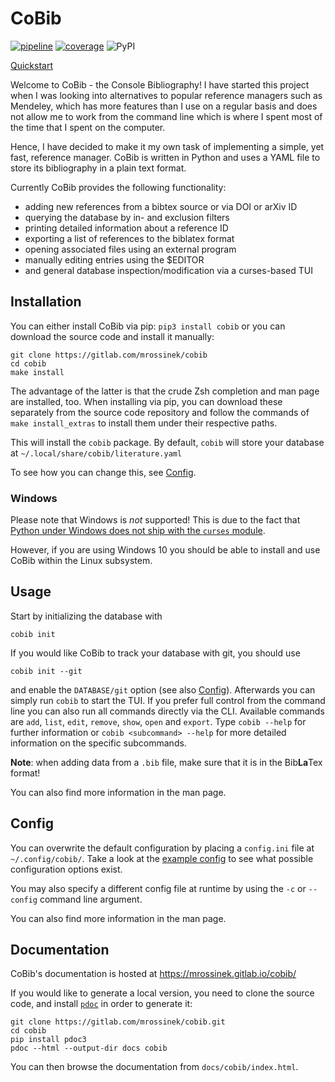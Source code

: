 # CoBib

[![pipeline](https://gitlab.com/mrossinek/cobib/badges/master/pipeline.svg)](https://gitlab.com/mrossinek/cobib/commits/master)
[![coverage](https://gitlab.com/mrossinek/cobib/badges/master/coverage.svg)](https://gitlab.com/mrossinek/cobib/commits/master)
![PyPI](https://img.shields.io/pypi/v/cobib)

[Quickstart](https://mrossinek.gitlab.io/programming/introducing-cobib/)

Welcome to CoBib - the Console Bibliography!
I have started this project when I was looking into alternatives to popular
reference managers such as Mendeley, which has more features than I use on a
regular basis and does not allow me to work from the command line which is
where I spent most of the time that I spent on the computer.

Hence, I have decided to make it my own task of implementing a simple, yet
fast, reference manager. CoBib is written in Python and uses a YAML file to
store its bibliography in a plain text format.

Currently CoBib provides the following functionality:
* adding new references from a bibtex source or via DOI or arXiv ID
* querying the database by in- and exclusion filters
* printing detailed information about a reference ID
* exporting a list of references to the biblatex format
* opening associated files using an external program
* manually editing entries using the $EDITOR
* and general database inspection/modification via a curses-based TUI

## Installation
You can either install CoBib via pip: `pip3 install cobib` or you can download
the source code and install it manually:
```
git clone https://gitlab.com/mrossinek/cobib
cd cobib
make install
```
The advantage of the latter is that the crude Zsh completion and man page are
installed, too. When installing via pip, you can download these separately from
the source code repository and follow the commands of `make install_extras` to
install them under their respective paths.

This will install the `cobib` package. By default, `cobib` will store your
database at `~/.local/share/cobib/literature.yaml`

To see how you can change this, see [Config](#Config).

### Windows
Please note that Windows is *not* supported!
This is due to the fact that [Python under Windows does not ship with the `curses` module][1].

However, if you are using Windows 10 you should be able to install and use CoBib
within the Linux subsystem.

[1]: https://docs.python.org/3/howto/curses.html#what-is-curses

## Usage
Start by initializing the database with
```
cobib init
```
If you would like CoBib to track your database with git, you should use
```
cobib init --git
```
and enable the `DATABASE/git` option (see also [Config](#Config)).
Afterwards you can simply run `cobib` to start the TUI.
If you prefer full control from the command line you can also run all commands
directly via the CLI. Available commands are `add`, `list`, `edit`, `remove`,
`show`, `open` and `export`. Type `cobib --help` for further information or
`cobib <subcommand> --help` for more detailed information on the specific
subcommands.

**Note**: when adding data from a `.bib` file, make sure that it is in the Bib**La**Tex format!

You can also find more information in the man page.


## Config
You can overwrite the default configuration by placing a `config.ini` file at
`~/.config/cobib/`. Take a look at the [example config](https://gitlab.com/mrossinek/cobib/blob/master/cobib/docs/example.ini) to see what possible
configuration options exist.

You may also specify a different config file at runtime by using the `-c` or
`--config` command line argument.

You can also find more information in the man page.

## Documentation
CoBib's documentation is hosted at https://mrossinek.gitlab.io/cobib/

If you would like to generate a local version, you need to clone the source code, and install
[`pdoc`](https://pdoc3.github.io/pdoc/) in order to generate it:
```
git clone https://gitlab.com/mrossinek/cobib.git
cd cobib
pip install pdoc3
pdoc --html --output-dir docs cobib
```
You can then browse the documentation from `docs/cobib/index.html`.

[//]: # ( vim: set ft=markdown: )
